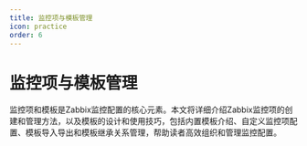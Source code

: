 ```yaml
---
title: 监控项与模板管理
icon: practice
order: 6
---
```


# 监控项与模板管理

监控项和模板是Zabbix监控配置的核心元素。本文将详细介绍Zabbix监控项的创建和管理方法，以及模板的设计和使用技巧，包括内置模板介绍、自定义监控项配置、模板导入导出和模板继承关系管理，帮助读者高效组织和管理监控配置。
